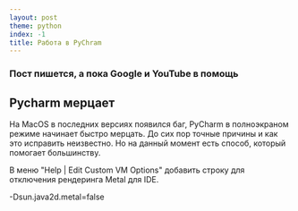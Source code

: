 ```yaml
---
layout: post
theme: python
index: -1
title: Работа в PyChram
---
```


### Пост пишется, а пока Google и YouTube в помощь

## Pycharm мерцает
На MacOS в последних версиях появился баг, PyCharm в полноэкраном режиме начинает быстро мерцать. До сих пор точные причины и как это исправить неизвестно. Но на данный момент есть способ, который помогает большинству.

В меню "Help | Edit Custom VM Options" добавить строку для отключения рендеринга Metal для IDE.

-Dsun.java2d.metal=false
